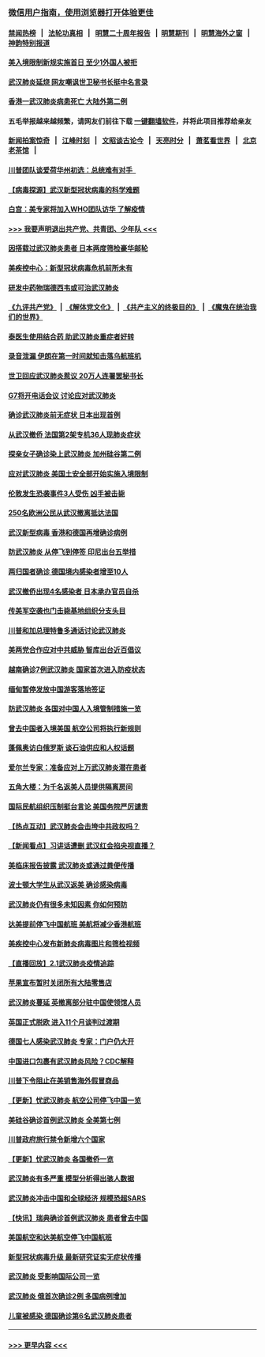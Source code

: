 ### [微信用户指南，使用浏览器打开体验更佳](https://github.com/gfw-breaker/banned-news1/blob/master/indexes/wechat-guide.md?t=0)
#### [禁闻热榜](热点新闻.md?t=0)  &nbsp;&nbsp;|&nbsp;&nbsp; [法轮功真相](https://github.com/gfw-breaker/truth/blob/master/README.md?t=0) &nbsp;&nbsp;|&nbsp;&nbsp; [明慧二十周年报告](https://github.com/gfw-breaker/mh-reports/blob/master/README.md?t=0) &nbsp;&nbsp;|&nbsp;&nbsp;[明慧期刊](https://github.com/gfw-breaker/mh-qikan) &nbsp;&nbsp;|&nbsp;&nbsp; [明慧海外之窗](https://github.com/gfw-breaker/mh-news/blob/master/README.md?t=0) &nbsp;&nbsp;|&nbsp;&nbsp; [神韵特别报道](https://github.com/gfw-breaker/mh-news/blob/master/shenyun.md?t=0)
#### [美入境限制新规实施首日 至少1外国人被拒](../pages/nsc418/n11843058.md?t=02041601) 
#### [武汉肺炎延烧 网友嘲讽世卫秘书长挺中名言录](../pages/nsc418/n11843056.md?t=02041601) 
#### [香港一武汉肺炎病患死亡 大陆外第二例](../pages/nsc418/n11843026.md?t=02041601) 
#### 五毛举报越来越频繁，请网友们前往下载 [一键翻墙软件](https://github.com/gfw-breaker/ssr-accounts)，并将此项目推荐给亲友
#### [新闻拍案惊奇](https://github.com/gfw-breaker/banned-news1/blob/master/pages/link4.md) &nbsp;&nbsp;|&nbsp;&nbsp; [江峰时刻](https://github.com/gfw-breaker/banned-news1/blob/master/pages/link4.md) &nbsp;&nbsp;|&nbsp;&nbsp; [文昭谈古论今](https://github.com/gfw-breaker/banned-news1/blob/master/pages/link4.md) &nbsp;&nbsp;|&nbsp;&nbsp; [天亮时分](https://github.com/gfw-breaker/banned-news1/blob/master/pages/link4.md) &nbsp;&nbsp;|&nbsp;&nbsp; [萧茗看世界](https://github.com/gfw-breaker/banned-news1/blob/master/pages/link4.md) &nbsp;&nbsp;|&nbsp;&nbsp; [北京老茶馆](https://github.com/gfw-breaker/banned-news1/blob/master/pages/link4.md) &nbsp;&nbsp;|&nbsp;&nbsp; 
#### [川普团队谈爱荷华州初选：总统难有对手  ](../pages/nsc418/n11842867.md?t=02041601) 
#### [【病毒探源】武汉新型冠状病毒的科学难题](../pages/nsc418/n11842176.md?t=02041601) 
#### [白宫：美专家将加入WHO团队访华 了解疫情](../pages/nsc418/n11842198.md?t=02041601) 
#### [>>> 我要声明退出共产党、共青团、少年队 <<<](https://github.com/begood0513/goodnews/blob/master/quit/letter.md) 
#### [因搭载过武汉肺炎患者 日本两度筛检豪华邮轮](../pages/nsc418/n11842447.md?t=02041601) 
#### [美疾控中心：新型冠状病毒危机前所未有](../pages/nsc418/n11842406.md?t=02041601) 
#### [研发中药物瑞德西韦或可治武汉肺炎](../pages/nsc418/n11842100.md?t=02041601) 
#### [《九评共产党》](https://github.com/begood0513/9ping.md/blob/master/README.md) &nbsp;|&nbsp; [《解体党文化》](../../../../jtdwh.md/blob/master/README.md)  &nbsp;|&nbsp; [《共产主义的终极目的》](../../../../gczydzjmd.md/blob/master/README.md) &nbsp;|&nbsp; [《魔鬼在统治我们的世界》](../../../../mgztzwmdsj.md/blob/master/README.md) 
#### [泰医生使用结合药 助武汉肺炎重症者好转](../pages/nsc418/n11842096.md?t=02041601) 
#### [录音泄漏 伊朗在第一时间就知击落乌航班机](../pages/nsc418/n11842002.md?t=02041601) 
#### [世卫回应武汉肺炎惹议 20万人连署罢秘书长](../pages/nsc418/n11841664.md?t=02041601) 
#### [G7将开电话会议 讨论应对武汉肺炎](../pages/nsc418/n11841658.md?t=02041601) 
#### [确诊武汉肺炎前无症状 日本出现首例](../pages/nsc418/n11841567.md?t=02041601) 
#### [从武汉撤侨 法国第2架专机36人现肺炎症状](../pages/nsc418/n11841382.md?t=02041601) 
#### [探亲女子确诊染上武汉肺炎 加州硅谷第二例](../pages/nsc418/n11839784.md?t=02041601) 
#### [应对武汉肺炎 美国土安全部开始实施入境限制](../pages/nsc418/n11839729.md?t=02041601) 
#### [伦敦发生恐袭事件3人受伤 凶手被击毙](../pages/nsc418/n11839442.md?t=02041601) 
#### [250名欧洲公民从武汉撤离抵达法国](../pages/nsc418/n11839438.md?t=02041601) 
#### [武汉新型病毒 香港和德国再增确诊病例](../pages/nsc418/n11839381.md?t=02041601) 
#### [防武汉肺炎 从停飞到停签 印尼出台五举措](../pages/nsc418/n11839282.md?t=02041601) 
#### [两归国者确诊 德国境内感染者增至10人](../pages/nsc418/n11839164.md?t=02041601) 
#### [武汉撤侨出现4名感染者 日本承办官员自杀](../pages/nsc418/n11839044.md?t=02041601) 
#### [传美军空袭也门击毙基地组织分支头目](../pages/nsc418/n11839210.md?t=02041601) 
#### [川普和加总理特鲁多通话讨论武汉肺炎](../pages/nsc418/n11839128.md?t=02041601) 
#### [美两党合作应对中共威胁 智库出台近百倡议](../pages/nsc418/n11838437.md?t=02041601) 
#### [越南确诊7例武汉肺炎 国家首次进入防疫状态](../pages/nsc418/n11838860.md?t=02041601) 
#### [缅甸暂停发放中国游客落地签证](../pages/nsc418/n11838730.md?t=02041601) 
#### [防武汉肺炎 各国对中国人入境管制措施一览](../pages/nsc418/n11838726.md?t=02041601) 
#### [曾去中国者入境美国 航空公司将执行新规则](../pages/nsc418/n11838375.md?t=02041601) 
#### [蓬佩奥访白俄罗斯 谈石油供应和人权话题](../pages/nsc418/n11838242.md?t=02041601) 
#### [爱尔兰专家：准备应对上万武汉肺炎潜在患者](../pages/nsc418/n11837978.md?t=02041601) 
#### [五角大楼：为千名返美人员提供隔离房间](../pages/nsc418/n11837831.md?t=02041601) 
#### [国际民航组织压制挺台言论 美国务院严厉谴责](../pages/nsc418/n11837791.md?t=02041601) 
#### [【热点互动】武汉肺炎会击垮中共政权吗？](../pages/nsc418/n11837779.md?t=02041601) 
#### [【新闻看点】习讲话遭删 武汉红会掐央视直播？](../pages/nsc418/n11837573.md?t=02041601) 
#### [美临床报告披露 武汉肺炎或通过粪便传播](../pages/nsc418/n11837626.md?t=02041601) 
#### [波士顿大学生从武汉返美 确诊感染病毒](../pages/nsc418/n11837580.md?t=02041601) 
#### [武汉肺炎仍有很多未知因素 你如何预防](../pages/nsc418/n11837666.md?t=02041601) 
#### [达美提前停飞中国航班 美航将减少香港航班](../pages/nsc418/n11837649.md?t=02041601) 
#### [美疾控中心发布新肺炎病毒图片和筛检视频](../pages/nsc418/n11837491.md?t=02041601) 
#### [【直播回放】2.1武汉肺炎疫情追踪](../pages/nsc418/n11837232.md?t=02041601) 
#### [苹果宣布暂时关闭所有大陆零售店](../pages/nsc418/n11837097.md?t=02041601) 
#### [武汉肺炎蔓延 英撤离部分驻中国使领馆人员](../pages/nsc418/n11837061.md?t=02041601) 
#### [英国正式脱欧 进入11个月谈判过渡期](../pages/nsc418/n11836911.md?t=02041601) 
#### [德国七人感染武汉肺炎 专家：门户仍大开](../pages/nsc418/n11836344.md?t=02041601) 
#### [中国进口包裹有武汉肺炎风险？CDC解释](../pages/nsc418/n11836321.md?t=02041601) 
#### [川普下令阻止在美销售海外假冒商品](../pages/nsc418/n11836261.md?t=02041601) 
#### [【更新】忧武汉肺炎 航空公司停飞中国一览](../pages/nsc418/n11835931.md?t=02041601) 
#### [美硅谷确诊首例武汉肺炎 全美第七例](../pages/nsc418/n11836093.md?t=02041601) 
#### [川普政府旅行禁令新增六个国家](../pages/nsc418/n11836083.md?t=02041601) 
#### [【更新】忧武汉肺炎 各国撤侨一览](../pages/nsc418/n11835673.md?t=02041601) 
#### [武汉肺炎有多严重 模型分析得出骇人数据](../pages/nsc418/n11835829.md?t=02041601) 
#### [武汉肺炎冲击中国和全球经济 规模恐超SARS](../pages/nsc418/n11835652.md?t=02041601) 
#### [【快讯】瑞典确诊首例武汉肺炎 患者曾去中国](../pages/nsc418/n11835675.md?t=02041601) 
#### [美国航空和达美航空停飞中国航班](../pages/nsc418/n11835567.md?t=02041601) 
#### [新型冠状病毒升级 最新研究证实无症状传播](../pages/nsc418/n11835589.md?t=02041601) 
#### [武汉肺炎 受影响国际公司一览](../pages/nsc418/n11835538.md?t=02041601) 
#### [武汉肺炎 俄首次确诊2例 多国病例增加](../pages/nsc418/n11835295.md?t=02041601) 
#### [儿童被感染 德国确诊第6名武汉肺炎患者](../pages/nsc418/n11835338.md?t=02041601) 

----
#### [ >>> 更早内容 <<< ](../indexes/nsc418-earlier.md)
